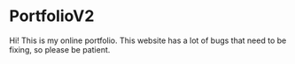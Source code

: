 # PortfolioV2
Hi! This is my online portfolio. This website has a lot of bugs that need to be fixing, so please be patient.
